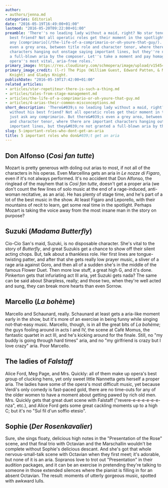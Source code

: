 ```yaml
---
author:
- authors/jenna.md
categories: Editorial
date: "2016-05-19T16:49:00+01:00"
lastmod: "2016-05-20T09:22:00+01:00"
preamble: 'There''s no leading lady without a maid, right? No star tenor without his
  best friend? Not all operatic roles get their moment in the spotlight: just ask
  any [comprimario](/the-life-of-a-comprimario-or-oh-youre-that-guy/). But there''s
  even a grey area, between title role and character tenor, where there are important
  characters hanging out onstage saying important lines, but they''re not granted
  a full-blown aria by the composer. Let''s take a moment and pay homage to some of
  opera''s most vital, aria-free roles.'
primary_image: https://res.cloudinary.com/schmopera/image/upload/v1545409169/media/webhook-uploads/1463675288082/2016-05-20---Gladys-Knight-and-the-Pips.jpg.jpg
primary_image_credit: (l-r) The Pips (William Guest, Edward Patten, & Merald "Bubba"
  Knight) and Gladys Knight.
publishDate: "2016-05-19T17:42:00+01:00"
related_articles:
- articles/star-repetiteur-there-is-such-a-thing.md
- articles/tales-from-stage-management.md
- articles/the-life-of-a-comprimario-or-oh-youre-that-guy.md
- articles/4-arias-their-common-misconceptions.md
short_description: 'There&#039;s no leading lady without a maid, right? No star tenor
  without his best friend? Not all operatic roles get their moment in the spotlight:
  just ask any comprimario. But there&#039;s even a grey area, between title role
  and character tenor, where there are important characters hanging out onstage saying
  important lines, but they&#039;re not granted a full-blown aria by the composer.'
slug: 5-important-roles-who-dont-get-an-aria
title: 5 important roles who don&#039;t get an aria
---
```


## Don Alfonso (*Così fan tutte*)

Mozart is pretty generous with doling out arias to most, if not all of the characters in his operas. Even Marcellina gets an aria in *Le nozze di Figaro*, even if it's not always performed. It's no accident that Don Alfonso, the ringlead of the mayhem that is *Così fan tutte*, doesn't get a proper aria (we don't count the few lines of solo music at the end of a rage-induced, anti-woman recitative, as an aria). He has plenty of stage time, and he's part of a lot of the best music in the show. At least Figaro and Leporello, with their mountains of recit to learn, get some real time in the spotlight. Perhaps Mozart is taking the voice away from the most insane man in the story on purpose?

## Suzuki (*Madama Butterfly*)

Cio-Cio San's maid, Suzuki, is no disposable character. She's vital to the story of *Butterfly*, and great Suzukis get a chance to show off their silent acting chops. But, talk about a thankless role. Her first lines are tongue-twisting patter, and after that she gets really low prayer music, a sliver of a rage aria against Goro, and then all of a sudden she's in the middle of the famous Flower Duet. Then more low stuff, a great high G, and it's done. Pinkerton gets that infuriating act III aria, yet Suzuki gets nada? The same can be said about Sharpless, really; and those two, when they're well acted and sung, they can break more hearts than even Sorrow.

## Marcello (*La bohème*)

Marcello and Schaunard, really. Schaunard at least gets a aria-like moment early in the show, but it's more of an exercise in being funny while singing not-that-easy music. Marcello, though, is in all the great bits of *La bohème*; the guys fooling around in acts I and IV, the scene at Café Momus, the fantastic quartet in act III, and he's kicking around for the finale. Still, no "my buddy is going through hard times" aria, and no "my girlfriend is crazy but I love crazy" aria. Poor Marcello.

## The ladies of *Falstaff*

Alice Ford, Meg Page, and Mrs. Quickly: all of them make up opera's best group of clucking hens, yet only sweet little Nannetta gets herself a proper aria. The ladies have some of the opera's most difficult music, yet because Verdi's only comedy is fast-paced gold, there are no time-outs for any of the older women to have a moment about getting pawed by rich old men. Mrs. Quickly gets that great duet scene with Falstaff ("revere-e-e-e-e-e-e-nza", etc.), and Alice Ford gets some great cackling moments up to a high C; but it's no "Sul fil d'un soffio etesio".

## Sophie (*Der Rosenkavalier*)

Sure, she sings floaty, delicious high notes in the "Presentation of the Rose" scene, and that final trio with Octavian and the Marschallin wouldn't be complete without Sophie's delicious descant. And she's got that whole nervous-small-talk scene with Octavian when they first meet; it's adorable, but none of it is an aria. Sopranos love to trot out "Presentation" in their audition packages, and it can be an exercise in pretending they're talking to someone in those extended silences where the pianist is filling in for an absent Octavian. The result: moments of utterly gorgeous music, spotted with awkward lulls.
